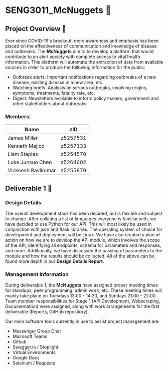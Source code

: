 # SENG3011_McNuggets 🐔
## Project Overview 🍟
Ever since COVID-19's breakout, more awareness and emphasis has been placed on the effectiveness of communication and knowledge of disease and outbreaks. The **McNuggets** aim to to develop a platform that would contribute to an alert society with complete access to vital health information. This platform will automate the extraction of data from available sources in order to produce the following information for the public:
* Outbreak alerts: Important notifications regarding outbreaks of a new disease, existing disease in a new area, etc.
* Watching briefs: Analysis on serious outbreaks, involving origins, symptoms, treatments, fatality rate, etc.
* Digest: Newsletters available to inform policy makers, government and other stakeholders about outbreaks.
### Members:
| Name               | zID      |
| ------------------ |----------|
| James Miller       | z5257531 |
| Kenneth Mejico     | z5257133 |
| Liam Staples       | z5254570 |
| Luke Junsuo Chen   | z5264602 |
| Vicknesh Ravikumar | z5255879 |

## Deliverable 1 🍟
### Design Details
The overall development stack has been decided, but is flexible and subject to change. After collating a list of languages everyone is familiar with, we have decided to use Python for our API. This will most likely be used in conjunction with json and flask libraries. The operating system of choice for development and deployment will be Linux. We have also created a plan of action on how we are to develop the API module, which involves the scope of the API, identifying all endpoints, schema for parameters and responses, and more. Additionally, we have discussed the passing of parameters to the module and how the results should be collected. All of the above can be found more depth in our **Design Details Report**.

### Management Information
During deliverable 1, the **McNuggets** have assigned proper meeting times for standups, peer programming, admin work, etc. These meeting times will mainly take place on Tuesdays 13:00 - 14:20, and Sundays 21:00 - 22:00.
Team member responsibilities for Stage 1 (API Development, Webscraping, Documentation) were assigned, along with work arrangements for the first deliverable (Reports, GitHub repository). 

Our main software tools currently in use to assist project management are:
* Messenger Group Chat
* Microsoft Teams
* Github
* Swagger.io / Stoplight
* Virtual Environments
* Google Docs
* Selenium / Requests
